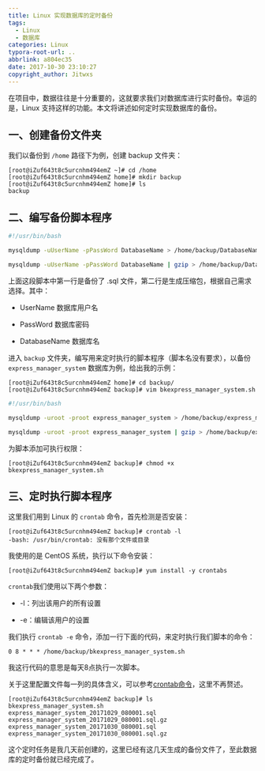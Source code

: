 ```yaml
---
title: Linux 实现数据库的定时备份
tags:
  - Linux
  - 数据库
categories: Linux
typora-root-url: ..
abbrlink: a804ec35
date: 2017-10-30 23:10:27
copyright_author: Jitwxs
---
```


在项目中，数据往往是十分重要的，这就要求我们对数据库进行实时备份。幸运的是，Linux 支持这样的功能。本文将讲述如何定时实现数据库的备份。

## 一、创建备份文件夹

我们以备份到 `/home` 路径下为例，创建 backup 文件夹：

```shell
[root@iZuf643t8c5urcnhm494emZ ~]# cd /home
[root@iZuf643t8c5urcnhm494emZ home]# mkdir backup
[root@iZuf643t8c5urcnhm494emZ home]# ls
backup
```

## 二、编写备份脚本程序

```bash
#!/usr/bin/bash

mysqldump -uUserName -pPassWord DatabaseName > /home/backup/DatabaseName_$(date +%Y%m%d_%H%M%S).sql

mysqldump -uUserName -pPassWord DatabaseName | gzip > /home/backup/DatabaseName_$(date +%Y%m%d_%H%M%S).sql.gz
```

上面这段脚本中第一行是备份了 .sql 文件，第二行是生成压缩包，根据自己需求选择。其中：

- UserName 数据库用户名

- PassWord 数据库密码

- DatabaseName 数据库名

进入 `backup` 文件夹，编写用来定时执行的脚本程序（脚本名没有要求），以备份 `express_manager_system` 数据库为例，给出我的示例：

```shell
[root@iZuf643t8c5urcnhm494emZ home]# cd backup/
[root@iZuf643t8c5urcnhm494emZ backup]# vim bkexpress_manager_system.sh
```

```bash bkexpress_manager_system.sh
#!/usr/bin/bash

mysqldump -uroot -proot express_manager_system > /home/backup/express_manager_system_$(date +%Y%m%d_%H%M%S).sql

mysqldump -uroot -proot express_manager_system | gzip > /home/backup/express_manager_system_$(date +%Y%m%d_%H%M%S).sql.gz
```

为脚本添加可执行权限：

```shell
[root@iZuf643t8c5urcnhm494emZ backup]# chmod +x bkexpress_manager_system.sh
```

## 三、定时执行脚本程序

这里我们用到 Linux 的 `crontab` 命令，首先检测是否安装：

```shell
[root@iZuf643t8c5urcnhm494emZ backup]# crontab -l
-bash: /usr/bin/crontab: 没有那个文件或目录
```

我使用的是 CentOS 系统，执行以下命令安装：

```shell
[root@iZuf643t8c5urcnhm494emZ backup]# yum install -y crontabs
```

`crontab`我们使用以下两个参数：

- -l：列出该用户的所有设置

- -e：编辑该用户的设置

我们执行 `crontab -e` 命令，添加一行下面的代码，来定时执行我们脚本的命令：

```
0 8 * * * /home/backup/bkexpress_manager_system.sh
```

我这行代码的意思是每天8点执行一次脚本。

关于这里配置文件每一列的具体含义，可以参考[crontab命令](http://man.linuxde.net/crontab)，这里不再赘述。

```shell
[root@iZuf643t8c5urcnhm494emZ backup]# ls
bkexpress_manager_system.sh
express_manager_system_20171029_080001.sql
express_manager_system_20171029_080001.sql.gz
express_manager_system_20171030_080001.sql
express_manager_system_20171030_080001.sql.gz
```

这个定时任务是我几天前创建的，这里已经有这几天生成的备份文件了，至此数据库的定时备份就已经完成了。
